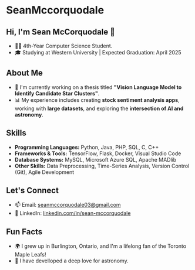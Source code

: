 # SeanMccorquodale

## Hi, I'm Sean McCorquodale 👋
- 👨‍💻 4th-Year Computer Science Student.
- 🎓 Studying at Western University | Expected Graduation: April 2025  

## About Me
- 🌌 I'm currently working on a thesis titled **"Vision Language Model to Identify Candidate Star Clusters"**.
- 📊 My experience includes creating **stock sentiment analysis apps**, working with **large datasets**, and exploring the **intersection of AI and astronomy**.

## Skills
- **Programming Languages:** Python, Java, PHP, SQL, C, C++
- **Frameworks & Tools:** TensorFlow, Flask, Docker, Visual Studio Code
- **Database Systems:** MySQL, Microsoft Azure SQL, Apache MADlib
- **Other Skills:** Data Preprocessing, Time-Series Analysis, Version Control (Git), Agile Development

## Let's Connect
- 📫 Email: [seanmccorquodale03@gmail.com](mailto:seanmccorquodale03@gmail.com)
- 💼 LinkedIn: [linkedin.com/in/sean-mccorquodale](https://linkedin.com/in/sean-mccorquodale)

## Fun Facts
- 🌍 I grew up in Burlington, Ontario, and I'm a lifelong fan of the Toronto Maple Leafs!
- 🔭 I have develloped a deep love for astronomy.

